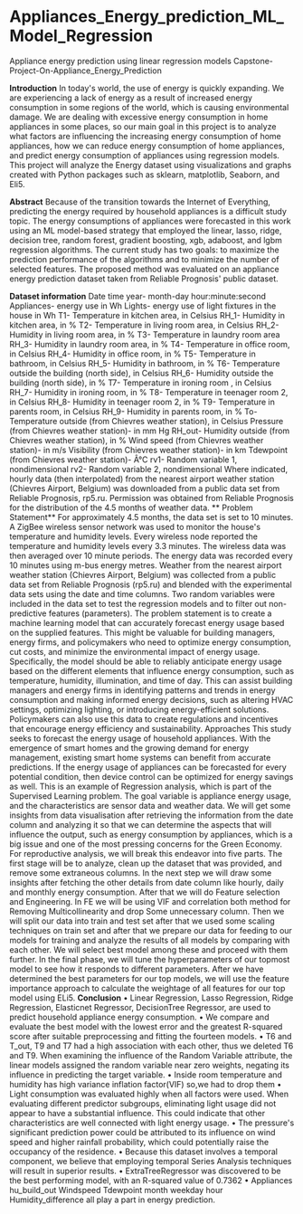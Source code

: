 # Appliances_Energy_prediction_ML_Model_Regression
Appliance energy prediction using linear regression models
Capstone-Project-On-Appliance_Energy_Prediction

**Introduction**
In today's world, the use of energy is quickly expanding. We are experiencing a lack of energy as a result of increased energy consumption in some regions of the world, which is causing environmental damage. We are dealing with excessive energy consumption in home appliances in some places, so our main goal in this project is to analyze what factors are influencing the increasing energy consumption of home appliances, how we can reduce energy consumption of home appliances, and predict energy consumption of appliances using regression models.
This project will analyze the Energy dataset using visualizations and graphs created with Python packages such as sklearn, matplotlib, Seaborn, and Eli5.

**Abstract**
Because of the transition towards the Internet of Everything, predicting the energy required by household appliances is a difficult study topic. The energy consumptions of appliances were forecasted in this work using an ML model-based strategy that employed the linear, lasso, ridge, decision tree, random forest, gradient boosting, xgb, adaboost, and lgbm regression algorithms. The current study has two goals: to maximize the prediction performance of the algorithms and to minimize the number of selected features. The proposed method was evaluated on an appliance energy prediction dataset taken from Reliable Prognosis' public dataset.

**Dataset information**
Date time year- month-day hour:minute:second
Appliances- energy use in Wh
Lights- energy use of light fixtures in the house in Wh
T1- Temperature in kitchen area, in Celsius
RH_1- Humidity in kitchen area, in %
T2- Temperature in living room area, in Celsius
RH_2- Humidity in living room area, in %
T3- Temperature in laundry room area
RH_3- Humidity in laundry room area, in %
T4- Temperature in office room, in Celsius
RH_4- Humidity in office room, in %
T5- Temperature in bathroom, in Celsius
RH_5- Humidity in bathroom, in %
T6- Temperature outside the building (north side), in Celsius
RH_6- Humidity outside the building (north side), in %
T7- Temperature in ironing room , in Celsius
RH_7- Humidity in ironing room, in %
T8- Temperature in teenager room 2, in Celsius
RH_8- Humidity in teenager room 2, in %
T9- Temperature in parents room, in Celsius
RH_9- Humidity in parents room, in %
To- Temperature outside (from Chievres weather station), in Celsius
Pressure (from Chievres weather station)- in mm Hg
RH_out- Humidity outside (from Chievres weather station), in %
Wind speed (from Chievres weather station)- in m/s
Visibility (from Chievres weather station)- in km
Tdewpoint (from Chievres weather station)- Â°C
rv1- Random variable 1, nondimensional
rv2- Random variable 2, nondimensional
Where indicated, hourly data (then interpolated) from the nearest airport weather station (Chievres Airport, Belgium) was downloaded from a public data set from Reliable Prognosis, rp5.ru. Permission was obtained from Reliable Prognosis for the distribution of the 4.5 months of weather data.
** Problem Statement**
For approximately 4.5 months, the data set is set to 10 minutes. A ZigBee wireless sensor network was used to monitor the house's temperature and humidity levels. Every wireless node reported the temperature and humidity levels every 3.3 minutes. The wireless data was then averaged over 10 minute periods. The energy data was recorded every 10 minutes using m-bus energy metres. Weather from the nearest airport weather station (Chievres Airport, Belgium) was collected from a public data set from Reliable Prognosis (rp5.ru) and blended with the experimental data sets using the date and time columns. Two random variables were included in the data set to test the regression models and to filter out non-predictive features (parameters).
The problem statement is to create a machine learning model that can accurately forecast energy usage based on the supplied features. This might be valuable for building managers, energy firms, and policymakers who need to optimize energy consumption, cut costs, and minimize the environmental impact of energy usage.
Specifically, the model should be able to reliably anticipate energy usage based on the different elements that influence energy consumption, such as temperature, humidity, illumination, and time of day. This can assist building managers and energy firms in identifying patterns and trends in energy consumption and making informed energy decisions, such as altering HVAC settings, optimizing lighting, or introducing energy-efficient solutions. Policymakers can also use this data to create regulations and incentives that encourage energy efficiency and sustainability.
 Approaches
This study seeks to forecast the energy usage of household appliances. With the emergence of smart homes and the growing demand for energy management, existing smart home systems can benefit from accurate predictions. If the energy usage of appliances can be forecasted for every potential condition, then device control can be optimized for energy savings as well. This is an example of Regression analysis, which is part of the Supervised Learning problem. The goal variable is appliance energy usage, and the characteristics are sensor data and weather data.
We will get some insights from data visualisation after retrieving the information from the date column and analyzing it so that we can determine the aspects that will influence the output, such as energy consumption by appliances, which is a big issue and one of the most pressing concerns for the Green Economy.
For reproductive analysis, we will break this endeavor into five parts.
The first stage will be to analyze, clean up the dataset that was provided, and remove some extraneous columns.
In the next step we will draw some insights after fetching the other details from date column like hourly, daily and monthly energy consumption. After that we will do Feature selection and Engineering. In FE we will be using VIF and correlation both method for Removing Multicollinearity and drop Some unnecessary column.
Then we will split our data into train and test set after that we used some scaling techniques on train set and after that we prepare our data for feeding to our models for training and analyze the results of all models by comparing with each other. We will select best model among these and proceed with them further.
In the final phase, we will tune the hyperparameters of our topmost model to see how it responds to different parameters. After we have determined the best parameters for our top models, we will use the feature importance approach to calculate the weightage of all features for our top model using ELi5.
**Conclusion**
•	Linear Regression, Lasso Regression, Ridge Regression, Elasticnet Regressor, DecisionTree Regressor, are used to predict household appliance energy consumption.
•	We compare and evaluate the best model with the lowest error and the greatest R-squared score after suitable preprocessing and fitting the fourteen models.
•	T6 and T_out, T9 and T7 had a high association with each other, thus we deleted T6 and T9. When examining the influence of the Random Variable attribute, the linear models assigned the random variable near zero weights, negating its influence in predicting the target variable.
•	Inside room temperature and humidity has high variance inflation factor(VIF) so,we had to drop them
•	Light consumption was evaluated highly when all factors were used. When evaluating different predictor subgroups, eliminating light usage did not appear to have a substantial influence. This could indicate that other characteristics are well connected with light energy usage.
•	The pressure's significant prediction power could be attributed to its influence on wind speed and higher rainfall probability, which could potentially raise the occupancy of the residence.
•	Because this dataset involves a temporal component, we believe that employing temporal Series Analysis techniques will result in superior results.
•	ExtraTreeRegressor was discovered to be the best performing model, with an R-squared value of 0.7362
•	Appliances hu_build_out Windspeed Tdewpoint month weekday hour Humidity_difference all play a part in energy prediction.


